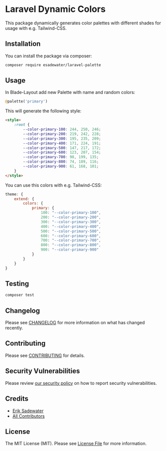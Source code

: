 # Laravel Dynamic Colors

This package dynamically generates color palettes with different shades for usage with e.g. Tailwind-CSS.

## Installation

You can install the package via composer:

```bash
composer require esadewater/laravel-palette
```

[//]: # (You can publish the config file with:)

[//]: # ()
[//]: # (```bash)

[//]: # (php artisan vendor:publish --tag="laravel-palette-config")

[//]: # (```)

## Usage

In Blade-Layout add new Palette with name and random colors:

```php
@palette('primary')
```

This will generate the following style:

```html
<style>
    :root {
        --color-primary-100: 244, 250, 246;
        --color-primary-200: 219, 242, 228;
        --color-primary-300: 195, 235, 209;
        --color-primary-400: 171, 224, 191;
        --color-primary-500: 147, 217, 172;
        --color-primary-600: 123, 207, 154;
        --color-primary-700: 98, 199, 135;
        --color-primary-800: 74, 189, 116;
        --color-primary-900: 61, 168, 101;
    }
</style>
```

You can use this colors with e.g. Tailwind-CSS:

```javascript
theme: {
    extend: {
        colors: {
            primary: {
                100: "--color-primary-100",
                200: "--color-primary-200",
                300: "--color-primary-300",
                400: "--color-primary-400",
                500: "--color-primary-500",
                600: "--color-primary-600",
                700: "--color-primary-700",
                800: "--color-primary-800",
                900: "--color-primary-900"
            }
        }
    }
}
```

## Testing

```bash
composer test
```

## Changelog

Please see [CHANGELOG](CHANGELOG.md) for more information on what has changed recently.

## Contributing

Please see [CONTRIBUTING](https://github.com/esadewater/.github/blob/main/CONTRIBUTING.md) for details.

## Security Vulnerabilities

Please review [our security policy](../../security/policy) on how to report security vulnerabilities.

## Credits

- [Erik Sadewater](https://github.com/esadewater)
- [All Contributors](../../contributors)

## License

The MIT License (MIT). Please see [License File](LICENSE.md) for more information.
